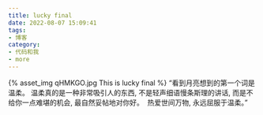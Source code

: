 ```yaml
---
title: lucky final
date: 2022-08-07 15:09:41
tags:
- 博客
category:
- 代码和我
- more
---
```

{% asset_img qHMKGO.jpg This is lucky final %}
“看到月亮想到的第一个词是温柔。    温柔真的是一种非常吸引人的东西, 不是轻声细语慢条斯理的讲话, 而是不给你一点难堪的机会, 最自然妥帖地对你好。 ​    热爱世间万物, 永远屈服于温柔。” ​